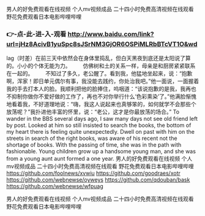 
男人的好免费观看在线视频 个人mv视频成品 二十四小时免费高清视频在线观看 野花免费观看日本电影哔哩哔哩 




### 👉-点-此-进-入-观看  http://www.baidu.com/link?url=jHz8AcivB1yuSpc8sJSrNM3GjOR6OSPiMLRbBTcVT1O&wd




lag（时差）在前三天中依然会在身体里捣乱，但白天黑夜到底还是太阳说了算的。小小的个体无能为力。
　　仿佛树和土的关系一样，母亲是和厨房紧紧联系在一起的。
　　不知过了多久，老公醒了。看到我，他猛地坐起来，说：“抱歉啊，浑家！即日单元偶尔有事，我没能去践约，你处治我吧。”他一面说，一面握着我的手去打本人的脸。我顺利把他的脸捧住，呜咽道：“该说抱歉的是我，我再也不抑制你做你不爱好做的工作了，再也不对你举行什么‘色彩熏染’了。”他满脸惭愧地看着我，不好道理地说：“嗨，我这人说起来也真够笨的，如何就学不会那些个放荡呢？”我扑进他丰富的怀里，说：“老公，这才是你最放荡的场合。”
To wander in the BBS several days ago, I saw many days not see old friend left by post.
Looked at him so still insisted to search the books, the bottom of my heart there is feeling quite unexpectedly.
Dwell on past with him on the streets in search of the right books, was aware of his recent not the shortage of books.
With the passing of time, she was in the path with fashionable.
Young children grow up a handsome young man, and she was from a young aunt aunt formed a one year.
男人的好免费观看在线视频 个人mv视频成品 二十四小时免费高清视频在线观看 野花免费观看日本电影哔哩哔哩  https://github.com/foolnews/xvwiu
https://github.com/goodraes/xotr
https://github.com/webnewse/oyweys
https://github.com/qdouban/bask
https://github.com/webnewse/wfpuag





男人的好免费观看在线视频 个人mv视频成品 二十四小时免费高清视频在线观看 野花免费观看日本电影哔哩哔哩 
